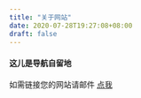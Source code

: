 ```yaml
---
title: "关于网站"
date: 2020-07-28T19:27:08+08:00
draft: false
---
```


#### 这儿是导航自留地

如需链接您的网站请邮件 [点我](mailto:y5l838ge@duck.com)
